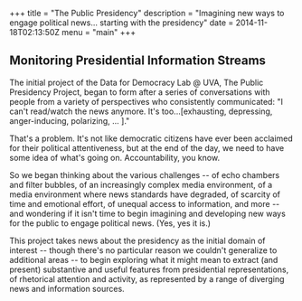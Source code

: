 +++
title = "The Public Presidency"
description = "Imagining new ways to engage political news... starting with the presidency"
date = 2014-11-18T02:13:50Z
menu = "main"
+++

## Monitoring Presidential Information Streams

The initial project of the Data for Democracy Lab @ UVA, The Public Presidency Project, began to form after a series of conversations with people from a variety of perspectives who consistently communicated: "I can't read/watch the news anymore. It's too...[exhausting, depressing, anger-inducing, polarizing, ... ]."

That's a problem. It's not like democratic citizens have ever been acclaimed for their political attentiveness, but at the end of the day, we need to have some idea of what's going on. Accountability, you know.

So we began thinking about the various challenges -- of echo chambers and filter bubbles, of an increasingly complex media environment, of a media environment where news standards have degraded, of scarcity of time and emotional effort, of unequal access to information, and more -- and wondering if it isn't time to begin imagining and developing new ways for the public to engage political news. (Yes, yes it is.)

This project takes news about the presidency as the initial domain of interest -- though there's no particular reason we couldn't generalize to additional areas -- to begin exploring what it might mean to extract (and present) substantive and useful features from presidential representations, of rhetorical attention and activity, as represented by a range of diverging news and information sources.

